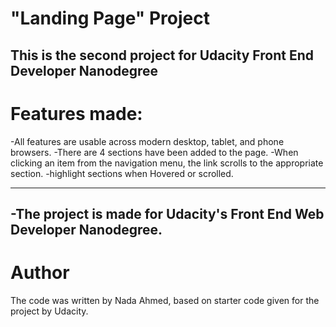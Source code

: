 # "Landing Page" Project
This is the second project for Udacity Front End Developer Nanodegree
-------------------------------------

# Features made:
-All features are usable across modern desktop, tablet, and phone browsers.
-There are 4 sections have been added to the page.
-When clicking an item from the navigation menu, the link scrolls to the appropriate section. 
-highlight sections when Hovered or scrolled.

-------------------------------------
-The project is made for Udacity's Front End Web Developer Nanodegree.
-------------------------------------
# Author
The code was written by Nada Ahmed, based on starter code given for the project by Udacity.
